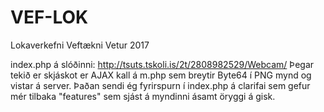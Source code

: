 # VEF-LOK
Lokaverkefni Veftækni Vetur 2017


index.php á slóðinni: http://tsuts.tskoli.is/2t/2808982529/Webcam/
Þegar tekið er skjáskot er AJAX kall á m.php sem breytir Byte64 í PNG mynd og vistar á server.
Þaðan sendi ég fyrirspurn í index.php á clarifai sem gefur mér tilbaka "features" sem sjást á myndinni ásamt öryggi á gisk.
